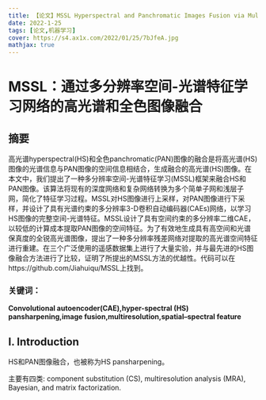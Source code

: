 ```yaml
---
title: 【论文】MSSL Hyperspectral and Panchromatic Images Fusion via Multiresolution Spatial–Spectral Feature Learning Networks
date: 2022-1-25
tags: [论文,机器学习]
cover: https://s4.ax1x.com/2022/01/25/7bJfeA.jpg
mathjax: true
---
```




# MSSL：通过多分辨率空间-光谱特征学习网络的高光谱和全色图像融合

## 摘要

高光谱hyperspectral(HS)和全色panchromatic(PAN)图像的融合是将高光谱(HS)图像的光谱信息与PAN图像的空间信息相结合，生成融合的高光谱(HS)图像。在本文中，我们提出了一种多分辨率空间-光谱特征学习(MSSL)框架来融合HS和PAN图像。该算法将现有的深度网络和复杂网络转换为多个简单子网和浅层子网，简化了特征学习过程。MSSL对HS图像进行上采样，对PAN图像进行下采样，并设计了具有光谱约束的多分辨率3-D卷积自动编码器(CAEs)网络，以学习HS图像的完整空间-光谱特征。MSSL设计了具有空间约束的多分辨率二维CAE，以较低的计算成本提取PAN图像的空间特征。为了有效地生成具有高空间和光谱保真度的全锐高光谱图像，提出了一种多分辨率残差网络对提取的高光谱空间特征进行重建。在三个广泛使用的遥感数据集上进行了大量实验，并与最先进的HS图像融合方法进行了比较，证明了所提出的MSSL方法的优越性。代码可以在https://github.com/Jiahuiqu/MSSL上找到。

### 关键词： 

**Convolutional autoencoder(CAE),hyper-spectral (HS) pansharpening,image fusion,multiresolution,spatial–spectral feature**

## I. Introduction

HS和PAN图像融合，也被称为HS pansharpening。

主要有四类: component substitution (CS), multiresolution analysis (MRA), Bayesian, and matrix factorization.

